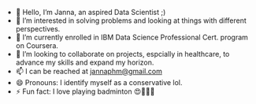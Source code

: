 - 👋 Hello, I’m Janna, an aspired Data Scientist ;) 
- 👀 I’m interested in solving problems and looking at things with different perspectives. 
- 🌱 I’m currently enrolled in IBM Data Science Professional Cert. program on Coursera. 
- 💞️ I’m looking to collaborate on projects, espcially in healthcare, to advance my skills and expand my horizon. 
- 📫 I can be reached at jannaphm@gmail.com
- 😄 Pronouns: I identify myself as a conservative lol. 
- ⚡ Fun fact: I love playing badminton 😍🏸🏸🏸 

<!---
jntph/jntph is a ✨ special ✨ repository because its `README.md` (this file) appears on your GitHub profile.
You can click the Preview link to take a look at your changes.
--->


